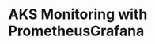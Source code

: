 # AKS Monitoring with PrometheusGrafana                                                                                                                                                                                                                                                                                                                                                                                                
